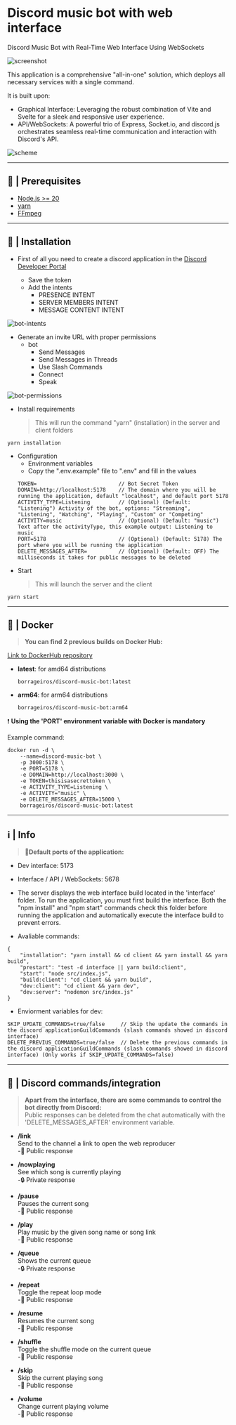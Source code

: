 
# Discord music bot with web interface

Discord Music Bot with Real-Time Web Interface Using WebSockets

![screenshot](./readme/screenshot.jpg)

This application is a comprehensive "all-in-one" solution, which deploys all necessary services with a single command.

It is built upon:

- Graphical Interface: Leveraging the robust combination of Vite and Svelte for a sleek and responsive user experience.
- API/WebSockets: A powerful trio of Express, Socket.io, and discord.js orchestrates seamless real-time communication and interaction with Discord's API.

![scheme](./readme/scheme.png)  


***  


## 🚧 | Prerequisites
- [Node.js >= 20](https://nodejs.org/en/download/)
- [yarn](https://classic.yarnpkg.com/lang/en/docs/install/#windows-stable)
- [FFmpeg](https://ffmpeg.org/download.html)  


***  


## 📝 | Installation

- First of all you need to create a discord application in the [Discord Developer Portal](https://discord.com/developers/applications)

    - Save the token
    - Add the intents
        - PRESENCE INTENT
        - SERVER MEMBERS INTENT
        - MESSAGE CONTENT INTENT  


![bot-intents](./readme/bot_intents.jpg)  


   - Generate an invite URL with proper permissions
       - bot
            - Send Messages
            - Send Messages in Threads
            - Use Slash Commands
            - Connect
            - Speak  


![bot-permissions](./readme/bot_permissions.png)

- Install requirements
    > This will run the command "yarn" (installation) in the server and client folders
```
yarn installation
```

- Configuration
    - Environment variables
    - Copy the ".env.example" file to ".env" and fill in the values
    ```
    TOKEN=                          // Bot Secret Token
    DOMAIN=http://localhost:5178    // The domain where you will be running the application, default "localhost", and default port 5178
    ACTIVITY_TYPE=Listening         // (Optional) (Default: "Listening") Activity of the bot, options: "Streaming", "Listening", "Watching", "Playing", "Custom" or "Competing"
    ACTIVITY=music                  // (Optional) (Default: "music") Text after the activityType, this example output: Listening to music
    PORT=5178                       // (Optional) (Default: 5178) The port where you will be running the application
    DELETE_MESSAGES_AFTER=          // (Optional) (Default: OFF) The milliseconds it takes for public messages to be deleted
    ```
- Start
    > This will launch the server and the client
```
yarn start
```  


***  


## 🐳 | Docker
> **You can find 2 previous builds on Docker Hub:**  

[Link to DockerHub repository](https://hub.docker.com/repository/docker/borrageiros/discord-music-bot/tags)

- **latest**: for amd64 distributions  
    ```
    borrageiros/discord-music-bot:latest
    ```

- **arm64**: for arm64 distributions  
    ```
    borrageiros/discord-music-bot:arm64
    ```  

❗ **Using the 'PORT' environment variable with Docker is mandatory**

Example command:

```
docker run -d \
    --name=discord-music-bot \
    -p 3000:5178 \
    -e PORT=5178 \
    -e DOMAIN=http://localhost:3000 \
    -e TOKEN=thisisasecrettoken \
    -e ACTIVITY_TYPE=Listening \
    -e ACTIVITY="music" \
    -e DELETE_MESSAGES_AFTER=15000 \
    borrageiros/discord-music-bot:latest
```  


***  


## ℹ | Info
> **🔴Default ports of the application:**

- Dev interface: 5173

- Interface / API / WebSockets: 5678

- The server displays the web interface build located in the 'interface' folder. To run the application, you must first build the interface. Both the "npm install" and "npm start" commands check this folder before running the application and automatically execute the interface build to prevent errors.

- Avaliable commands:

```
{
    "installation": "yarn install && cd client && yarn install && yarn build",
    "prestart": "test -d interface || yarn build:client",
    "start": "node src/index.js",
    "build:client": "cd client && yarn build",
    "dev:client": "cd client && yarn dev",
    "dev:server": "nodemon src/index.js"
}
```  

- Enviorment variables for dev:  

```
SKIP_UPDATE_COMMANDS=true/false     // Skip the update the commands in the discord applicationGuildCommands (slash commands showed in discord interface)
DELETE_PREVIUS_COMMANDS=true/false  // Delete the previous commands in the discord applicationGuildCommands (slash commands showed in discord interface) (Only works if SKIP_UPDATE_COMMANDS=false)
```  

***


## 👾 | Discord commands/integration
> **Apart from the interface, there are some commands to control the bot directly from Discord:**  
Public responses can be deleted from the chat automatically with the 'DELETE_MESSAGES_AFTER' environment variable. 

- **/link**  
    Send to the channel a link to open the web reproducer  
    -👥 Public response

- **/nowplaying**  
    See which song is currently playing  
    -🔒 Private response

- **/pause**  
    Pauses the current song  
    -👥 Public response

- **/play**  
    Play music by the given song name or song link  
    -👥 Public response

- **/queue**  
    Shows the current queue  
    -🔒 Private response

- **/repeat**  
    Toggle the repeat loop mode  
    -👥 Public response

- **/resume**  
    Resumes the current song  
    -👥 Public response

- **/shuffle**  
    Toggle the shuffle mode on the current queue  
    -👥 Public response

- **/skip**  
    Skip the current playing song  
    -👥 Public response

- **/volume**  
    Change current playing volume  
    -👥 Public response